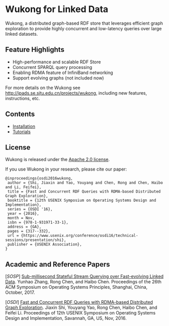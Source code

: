 # Wukong for Linked Data

Wukong, a distributed graph-based RDF store that leverages efficient graph exploration to provide highly concurrent and low-latency queries over large linked datasets.


## Feature Highlights

* High-performance and scalable RDF Store
* Concurrent SPARQL query processing
* Enabling RDMA feature of InfiniBand networking
* Support evolving graphs (not included now)

For more details on the Wukong see http://ipads.se.sjtu.edu.cn/projects/wukong, including new features, instructions, etc.


## Contents

* [Installation](docs/INSTALL.md)
* [Tutorials](docs/TUTORIALS.md)


## License

Wukong is released under the [Apache 2.0 license](http://www.apache.org/licenses/LICENSE-2.0.html).

If you use Wukong in your research, please cite our paper:
   
    @inproceedings{osdi2016wukong,
     author = {Shi, Jiaxin and Yao, Youyang and Chen, Rong and Chen, Haibo and Li, Feifei},
     title = {Fast and Concurrent RDF Queries with RDMA-based Distributed Graph Exploration},
     booktitle = {12th USENIX Symposium on Operating Systems Design and Implementation},
     series = {OSDI '16},
     year = {2016},
     month = Nov,
     isbn = {978-1-931971-33-1},
     address = {GA},
     pages = {317--332},
     url = {https://www.usenix.org/conference/osdi16/technical-sessions/presentation/shi},
     publisher = {USENIX Association},
    }


## Academic and Reference Papers

[*SOSP*] [Sub-millisecond Stateful Stream Querying over Fast-evolving Linked Data](http://dl.acm.org/citation.cfm?id=xxxxxxx). Yunhao Zhang, Rong Chen, and Haibo Chen. Proceedings of the 26th ACM Symposium on Operating Systems Principles, Shanghai, China, October, 2017.

[*OSDI*] [Fast and Concurrent RDF Queries with RDMA-based Distributed Graph Exploration](http://dl.acm.org/citation.cfm?id=3026902). Jiaxin Shi, Youyang Yao, Rong Chen, Haibo Chen, and Feifei Li. Proceedings of 12th USENIX Symposium on Operating Systems Design and Implementation, Savannah, GA, US, Nov, 2016.




